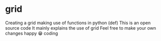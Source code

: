 # grid
Creating a grid making use of functions in python (def)
This is an open source code 
It mainly explains the use of grid 
Feel free to make your own changes
happy 😁 coding 
